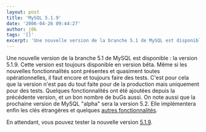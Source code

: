```yaml
---
layout: post
title: 'MySQL 5.1.9'
date: '2006-04-26 09:44:27'
author: j0k
tags: '[]'
excerpt: 'Une nouvelle version de la branche 5.1 de MySQL est disponible : la version 5.1.9. Cette version est toujours disponible en version bêta. Même si les nouvelles fonctionnalités sont présentes et quasiment toutes opérationnelles, il faut encore et toujours faire des tests. C''est pour cela que la version n''est pas du tout faite pour de la production mais uniquement pour des      ...'
---
```


Une nouvelle version de la branche 5.1 de MySQL est disponible : la version 5.1.9. Cette version est toujours disponible en version bêta. Même si les nouvelles fonctionnalités sont présentes et quasiment toutes opérationnelles, il faut encore et toujours faire des tests. C'est pour cela que la version n'est pas du tout faite pour de la production mais uniquement pour des tests.
Quelques fonctionnalités ont été ajoutées depuis la précédente version, et un bon nombre de buGs aussi.   On note aussi que la prochaine version de MySQL &quot;alpha&quot; sera la version 5.2. Elle implémentera enfin les clés étrangères et quelques [autres fonctionnalités](http://dev.mysql.com/doc/refman/5.1/en/mysql-5-2-plans.html).

En attendant, vous pouvez tester la nouvelle version [5.1.9](http://dev.mysql.com/downloads/mysql/5.1.html).
